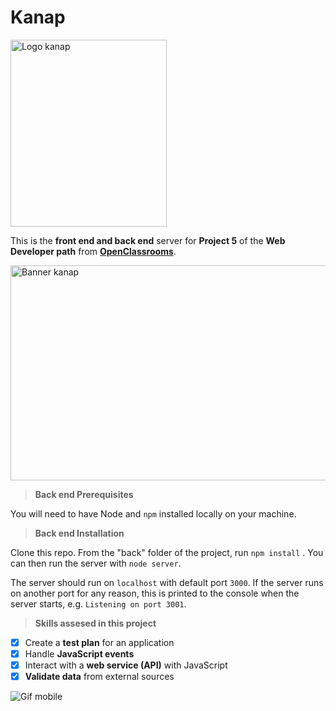 # Kanap

<img src="./front/images/logo.png" alt="Logo kanap" width="250" height="299">

This is the **front end and back end** server for **Project 5** of the **Web Developer path** from **[OpenClassrooms](https://openclassrooms.com/fr/)**.

<img src="./front/images/banniere.png" alt="Banner kanap" width="800" height="344">

> **Back end Prerequisites**

You will need to have Node and `npm` installed locally on your machine.

> **Back end Installation**

Clone this repo. From the "back" folder of the project, run `npm install` . You can then run the server with `node server`.

The server should run on `localhost` with default port `3000`. If the server runs on another port for any reason, this is printed to the console when the server starts, e.g. `Listening on port 3001`.

> **Skills assesed in this project**

-   [x] Create a **test plan** for an application
-   [x] Handle **JavaScript events**
-   [x] Interact with a **web service (API)** with JavaScript
-   [x] **Validate data** from external sources

<img src="./gif/mobile.gif" alt="Gif mobile">
